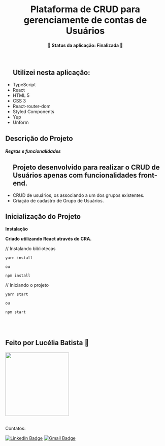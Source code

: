 <h1 align="center">Plataforma de CRUD para gerenciamente de contas de Usuários</h1>

<h4 align="center"> 
	🚧  Status da aplicação: Finalizada 🚧
</h4>
<br />
<ul>
<h2>Utilizei nesta aplicação:</h2>

<li>TypeScript</li>
<li>React</li>
<li>HTML 5</li>
<li>CSS 3</li>
<li>React-router-dom</li>
<li>Styled Components</li>
<li>Yup</li>
<li>Unform</li>

</ul>

## Descrição do Projeto

<h5>Regras e funcionalidades</h5>

<p align="center">

<ul>
<h2>Projeto desenvolvido para realizar o CRUD de Usuários apenas com funcionalidades front-end.</h2>
 <li>CRUD de usuários, os associando a um dos grupos existentes.</li>
 <li>Criação de cadastro de Grupo de Usuários.</li>
</ul>
</p>

## Inicialização do Projeto

<strong>Instalação

Criado utilizando React através do CRA.</strong>

// Instalando bibliotecas

```
yarn install

ou

npm install

```

// Iniciando o projeto

```
yarn start

ou

npm start

```

<br>
<br>

 <h2>Feito por Lucélia Batista 🚀 </h2>
  <img style="heigth: 200px; width: 200px" src="https://avatars.githubusercontent.com/u/86496770?v=4">
 <a href="https://www.linkedin.com/in/luceliabatista/"></a>

<br />
<br />

Contatos:

[![Linkedin Badge](https://img.shields.io/badge/-Lucelia-blue?style=flat-square&logo=Linkedin&logoColor=white&link=https://www.linkedin.com/in/luceliabatista/)](https://www.linkedin.com/in/luceliabatista/)
[![Gmail Badge](https://img.shields.io/badge/-lucelia.dev@gmail.com-c14438?style=flat-square&logo=Gmail&logoColor=white&link=mailto:lucelia.dev@gmail.com)](mailto:lucelia.dev@gmail.com)

```

```

